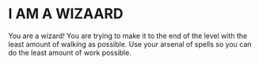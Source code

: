 # I AM A WIZAARD

You are a wizard! You are trying to make it to the end of the level with the least amount of walking as possible. Use your arsenal of spells so you can do the least amount of work possible.

